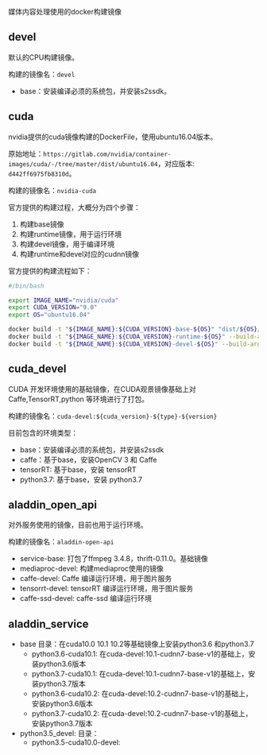 媒体内容处理使用的docker构建镜像

## devel

默认的CPU构建镜像。

构建的镜像名：`devel`

- base：安装编译必须的系统包，并安装s2ssdk。

## cuda

nvidia提供的cuda镜像构建的DockerFile，使用ubuntu16.04版本。

原始地址：`https://gitlab.com/nvidia/container-images/cuda/-/tree/master/dist/ubuntu16.04`，对应版本: `d442ff6975fb8310d`。

构建的镜像名：`nvidia-cuda`

官方提供的构建过程，大概分为四个步骤：
1. 构建base镜像
2. 构建runtime镜像，用于运行环境
3. 构建devel镜像，用于编译环境
4. 构建runtime和devel对应的cudnn镜像

官方提供的构建流程如下：

``` bash
#/bin/bash

export IMAGE_NAME="nvidia/cuda"
export CUDA_VERSION="9.0"
export OS="ubuntu16.04"

docker build -t "${IMAGE_NAME}:${CUDA_VERSION}-base-${OS}" "dist/${OS}/${CUDA_VERSION}/base"
docker build -t "${IMAGE_NAME}:${CUDA_VERSION}-runtime-${OS}" --build-arg "IMAGE_NAME=${IMAGE_NAME}" "dist/${OS}/${CUDA_VERSION}/runtime"
docker build -t "${IMAGE_NAME}:${CUDA_VERSION}-devel-${OS}" --build-arg "IMAGE_NAME=${IMAGE_NAME}" "dist/${OS}/${CUDA_VERSION}/devel"
```

## cuda_devel

CUDA 开发环境使用的基础镜像，在CUDA观景镜像基础上对 Caffe,TensorRT,python 等环境进行了打包。

构建的镜像名：`cuda-devel:${cuda_version}-${type}-${version}`

目前包含的环境类型：

 - base：安装编译必须的系统包，并安装s2ssdk
 - caffe：基于base，安装OpenCV 3 和 Caffe
 - tensorRT: 基于base，安装 tensorRT
 - python3.7: 基于base，安装 python3.7

## aladdin_open_api

对外服务使用的镜像，目前也用于运行环境。

构建的镜像名：`aladdin-open-api`

 - service-base: 打包了ffmpeg 3.4.8，thrift-0.11.0。基础镜像
 - mediaproc-devel: 构建mediaproc使用的镜像
 - caffe-devel: Caffe 编译运行环境，用于图片服务
 - tensorrt-devel: tensorRT 编译运行环境，用于图片服务
 - caffe-ssd-devel: caffe-ssd 编译运行环境

## aladdin_service
- base 目录：在cuda10.0 10.1 10.2等基础镜像上安装python3.6 和python3.7
    - python3.6-cuda10.1: 在cuda-devel:10.1-cudnn7-base-v1的基础上，安装python3.6版本
    - python3.7-cuda10.1: 在cuda-devel:10.1-cudnn7-base-v1的基础上，安装python3.7版本
    - python3.6-cuda10.2: 在cuda-devel:10.2-cudnn7-base-v1的基础上，安装python3.6版本
    - python3.7-cuda10.2: 在cuda-devel:10.2-cudnn7-base-v1的基础上，安装python3.7版本
- python3.5_devel: 目录：
    - python3.5-cuda10.0-devel: